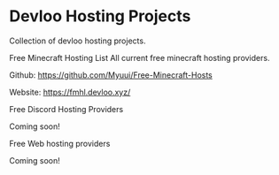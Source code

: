 # Devloo Hosting Projects
Collection of devloo hosting projects.

Free Minecraft Hosting List
All current free minecraft hosting providers.

Github: https://github.com/Myuui/Free-Minecraft-Hosts

Website: https://fmhl.devloo.xyz/

Free Discord Hosting Providers

Coming soon!

Free Web hosting providers

Coming soon!
